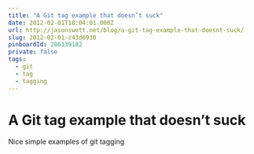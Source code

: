 ```yaml
---
title: "A Git tag example that doesn’t suck"
date: 2012-02-01T18:04:01.000Z
url: http://jasonswett.net/blog/a-git-tag-example-that-doesnt-suck/
slug: 2012-02-01-c43d6930
pinboardId: 286139182
private: false
tags:
  - git
  - tag
  - tagging
---
```


# A Git tag example that doesn’t suck

Nice simple examples of git tagging
